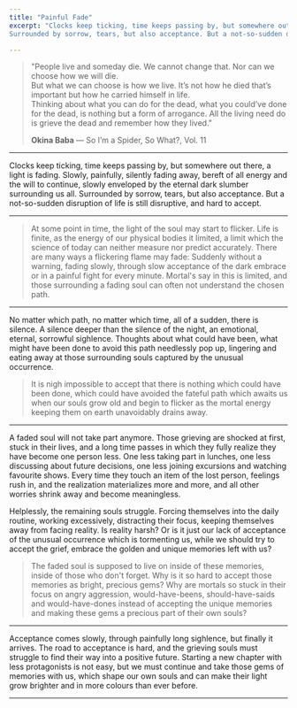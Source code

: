 ```yaml
---
title: "Painful Fade"
excerpt: "Clocks keep ticking, time keeps passing by, but somewhere out there, a light is fading. Slowly, painfully, silently fading away, bereft of all energy and the will to continue, slowly enveloped by the eternal dark slumber surrounding us all.
Surrounded by sorrow, tears, but also acceptance. But a not-so-sudden disruption of life is still disruptive, and hard to accept."

---
```


> "People live and someday die. We cannot change that. Nor can we choose how we will die.  
> But what we can choose is how we live. It’s not how he died that’s important but how he carried himself in life.  
> Thinking about what you can do for the dead, what you could’ve done for the dead, is nothing but a form of arrogance. All the living need do is grieve the dead and remember how they lived."
> <footer><strong>Okina Baba</strong> &mdash; So I’m a Spider, So What?, Vol. 11</footer>

---

Clocks keep ticking, time keeps passing by, but somewhere out there, a light is fading. Slowly, painfully, silently fading away, bereft of all energy and the will to continue, slowly enveloped by the eternal dark slumber surrounding us all.
Surrounded by sorrow, tears, but also acceptance. But a not-so-sudden disruption of life is still disruptive, and hard to accept.

---

> At some point in time, the light of the soul may start to flicker. Life is finite, as the energy of our physical bodies it limited, a limit which the science of today can neither measure nor predict accurately. There are many ways a flickering flame may fade: Suddenly without a warning, fading slowly, through slow acceptance of the dark embrace or in a painful fight for every minute.
> Mortal's say in this is limited, and those surrounding a fading soul can often not understand the chosen path.

---

No matter which path, no matter which time, all of a sudden, there is silence. A silence deeper than the silence of the night, an emotional, eternal, sorrowful sighlence. Thoughts about what could have been, what might have been done to avoid this path needlessly pop up, lingering and eating away at those surrounding souls captured by the unusual occurrence. 

> It is nigh impossible to accept that there is nothing which could have been done, which could have avoided the fateful path which awaits us when our souls grow old and begin to flicker as the mortal energy keeping them on earth unavoidably drains away. 

---

A faded soul will not take part anymore. Those grieving are shocked at first, stuck in their lives, and a long time passes in which they fully realize they have become one person less. One less taking part in lunches, one less discussing about future decisions, one less joining excursions and watching favourite shows. Every time they touch an item of the lost person, feelings rush in, and the realization materializes more and more, and all other worries shrink away and become meaningless.

Helplessly, the remaining souls struggle. Forcing themselves into the daily routine, working excessively, distracting their focus, keeping themselves away from facing reality. Is reality harsh? Or is it just our lack of acceptance of the unusual occurrence which is tormenting us, while we should try to accept the grief, embrace the golden and unique memories left with us? 

> The faded soul is supposed to live on inside of these memories, inside of those who don't forget. Why is it so hard to accept those memories as bright, precious gems? Why are mortals so stuck in their focus on angry aggression, would-have-beens, should-have-saids and would-have-dones instead of accepting the unique memories and making these gems a precious part of their own souls? 

---

Acceptance comes slowly, through painfully long sighlence, but finally it arrives. The road to acceptance is hard, and the grieving souls must struggle to find their way into a positive future. Starting a new chapter with less protagonists is not easy, but we must continue and take those gems of memories with us, which shape our own souls and can make their light grow brighter and in more colours than ever before.

---
